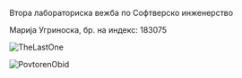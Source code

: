 Втора лабораториска вежба по Софтверско 
инженерство

Марија Угриноска, бр. на индекс: 183075


![TheLastOne](https://github.com/ugrinoska/SI_2023_lab2_183075/assets/103289941/04e7e911-ac1c-4533-9b5d-dbbd0cefb739)

![PovtorenObid](https://github.com/ugrinoska/SI_2023_lab2_183075/assets/103289941/60c6ba04-43fc-401c-8487-02c716d2e472)